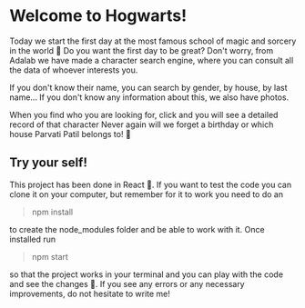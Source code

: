 # Welcome to Hogwarts!

Today we start the first day at the most famous school of magic and sorcery in the world :star2:
Do you want the first day to be great? Don't worry, from Adalab we have made a character search engine, where you can consult all the data of whoever interests you.

If you don't know their name, you can search by gender, by house, by last name... If you don't know any information about this, we also have photos.

When you find who you are looking for, click and you will see a detailed record of that character
Never again will we forget a birthday or which house Parvati Patil belongs to! :raised_hands:

## Try your self!

This project has been done in React :speech_balloon:. If you want to test the code you can clone it on your computer, but remember for it to work you need to do an

> npm install

to create the node_modules folder and be able to work with it. Once installed run

> npm start

so that the project works in your terminal and you can play with the code and see the changes :eyes:. If you see any errors or any necessary improvements, do not hesitate to write me!
